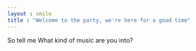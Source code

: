 ```yaml
---
layout : smile
title : "Welcome to the party, we're here for a good time"
---
```

So tell me 
What kind of music are you into?
